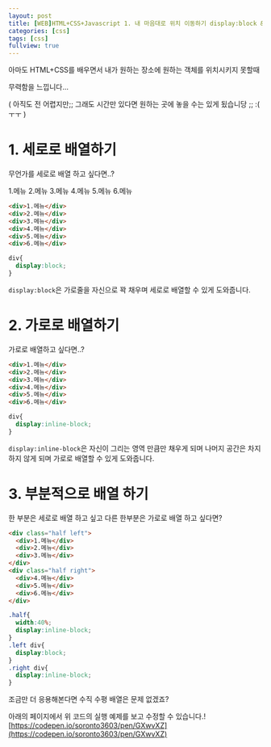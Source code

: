 ```yaml
---
layout: post
title: [WEB]HTML+CSS+Javascript 1. 내 마음대로 위치 이동하기 display:block && display:inline-block
categories: [css]
tags: [css]
fullview: true
---
```

아마도 HTML+CSS를 배우면서 내가 원하는 장소에 원하는 객체를 위치시키지 못할때

무력함을 느낍니다...

( 아직도 전 어렵지만;; 그래도 시간만 있다면 원하는 곳에 놓을 수는 있게 됬습니당 ;; :( ㅜㅜ )

# 1. 세로로 배열하기
무언가를 세로로 배열 하고 싶다면..?

1.메뉴
2.메뉴
3.메뉴
4.메뉴
5.메뉴
6.메뉴

```html
<div>1.메뉴</div>
<div>2.메뉴</div>
<div>3.메뉴</div>
<div>4.메뉴</div>
<div>5.메뉴</div>
<div>6.메뉴</div>
```

```css
div{
  display:block;
}
```

`display:block`은 가로줄을 자신으로 꽉 채우며 세로로 배열할 수 있게 도와줍니다.

# 2. 가로로 배열하기
가로로 배열하고 싶다면..?
```html
<div>1.메뉴</div>
<div>2.메뉴</div>
<div>3.메뉴</div>
<div>4.메뉴</div>
<div>5.메뉴</div>
<div>6.메뉴</div>
```

```css
div{
  display:inline-block;
}
```

`display:inline-block`은 자신이 그리는 영역 만큼만 채우게 되며 나머지 공간은 차지 하지 않게 되며
가로로 배열할 수 있게 도와줍니다.

# 3. 부분적으로 배열 하기
한 부분은 세로로 배열 하고 싶고
다른 한부분은 가로로 배열 하고 싶다면?
```html
<div class="half left">
  <div>1.메뉴</div>
  <div>2.메뉴</div>
  <div>3.메뉴</div>
</div>
<div class="half right">
  <div>4.메뉴</div>
  <div>5.메뉴</div>
  <div>6.메뉴</div>
</div>
```

```css
.half{
  width:40%;
  display:inline-block;
}
.left div{
  display:block;
}
.right div{
  display:inline-block;
}
```
조금만 더 응용해본다면 수직 수평 배열은 문제 없겠죠?

아래의 페이지에서 위 코드의 실행 예제를 보고 수정할 수 있습니다.!
[https://codepen.io/soronto3603/pen/GXwvXZ](https://codepen.io/soronto3603/pen/GXwvXZ)
